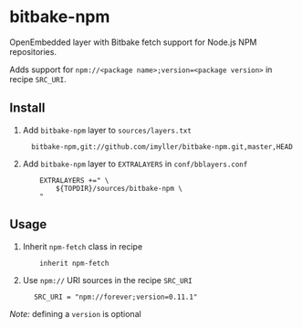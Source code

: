 bitbake-npm
===========

OpenEmbedded layer with Bitbake fetch support for Node.js NPM repositories.

Adds support for `npm://<package name>;version=<package version>` in recipe `SRC_URI`.

## Install

1. Add `bitbake-npm` layer to `sources/layers.txt`

    ```
      bitbake-npm,git://github.com/imyller/bitbake-npm.git,master,HEAD
    ```
    
2. Add `bitbake-npm` layer to `EXTRALAYERS` in `conf/bblayers.conf`

    ```
        EXTRALAYERS +=" \
            ${TOPDIR}/sources/bitbake-npm \
        "
    ```

## Usage

1. Inherit `npm-fetch` class in recipe

    ```
        inherit npm-fetch
    ```
    
2. Use `npm://` URI sources in the recipe `SRC_URI`

  ```
        SRC_URI = "npm://forever;version=0.11.1"
  ```

  *Note:* defining a `version` is optional
